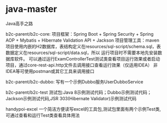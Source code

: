 # java-master
Java高手之路

b2c-parent/b2c-core:
项目框架：Spring Boot + Spring Security + Spring AOP + Mybatis + Hibernate Validation API + Jackson
项目管理工具：maven
项目使用内嵌的H2数据库，表结构定义在resources/sql-script/schema.sql，表数据定义在resources/sql-script/data.sql，所以
运行项目时不需要本地先安装数据库软件。
可以通过运行ExamControllerTest测试类查看项目运行效果或者启动项目，通过core-rest-api.http文件去调用接口查看运行效果（仅适用IDEA）
非IDEA等可使用postman或其它工具来调用接口

b2c-parent/b2c-dubbo:
写有一个示例Dubbo服务UserDubboService

b2c-parent/b2c-test
测试包:Java 8示例测试代码；Dubbo示例测试代码；Jackson示例测试代码,JSR 303(Hibernate Validator)示例测试代码

handypoi-excel
一个简洁方便读写excel的工具包,测试包里面有两个示例Test类,可通过查看和运行Test类查看具体用法